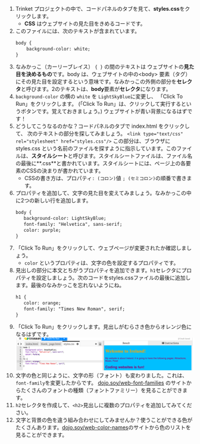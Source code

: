 1. Trinket プロジェクトの中で、コードパネルのタブを見て、**styles.css**をクリックします。
   * **CSS** はウェブサイトの見た目をきめるコードです。
2. このファイルには、次のテキストが含まれています。
   ```
   body {
       background-color: white;
   }
   ```
3. なみかっこ（カーリーブレイス） `{ }` の間のテキストは ウェブサイトの**見た目を決めるもの**です。body は、ウェブサイトの中の&lt;body&gt; 要素（タグ）にその見た目を設定するという意味です。なみかっこの外側の部分を**セレクタ**と呼びます。2のテキストは、**body**要素が**セレクタ**になります。
4. `background-color` の横の `white` を `LightSkyBlue`に変更し、 「Click To Run」をクリックします。 \(「Click To Run」は、クリックして実行するというボタンです。覚えておきましょう。\) ウェブサイトが青い背景になるはずです！
5. どうしてこうなるのかな？コードパネルのタブで index.html をクリックして、 次のテキストの部分を探してみましょう。
   `<link type="text/css" rel="stylesheet" href="styles.css"/>` この部分は、ブラウザに styles.css という名前のファイルを探すように指示しています。このファイルは、**スタイルシート**と呼びます。スタイルシートファイルは、ファイル名の最後に**.css**と書かれています。スタイルシートには、ページ上の各要素のCSSの決まりが書かれています。
   * CSSの書き方は、プロパティ`: (コロン)`値 `; (セミコロン)`の順番で書きます。
6. プロパティを追加して、文字の見た目を変えてみましょう。なみかっこの中に2つの新しい行を追加します。
   ```
   body {
      background-color: LightSkyBlue;
      font-family: "Helvetica", sans-serif;
      color: purple;
   }
   ```
7. 「Click To Run」をクリックして、ウェブページが変更されたか確認しましょう。 
   * `color` というプロパティは、文字の色を設定するプロパティです。
8. 見出しの部分に本文とちがうプロパティを追加できます。`h1`セレクタにプロパティを設定しましょう。次のコードをstyles.cssファイルの最後に追加します。最後のなみかっこを忘れないようにね。
   ```
   h1 {
      color: orange;
      font-family: "Times New Roman", serif;
   }
   ```
9. 「Click To Run」をクリックします。見出しがむらさき色からオレンジ色になるはずです。![](/jp/assets/StyleColorsFonts.png)
10. 文字の色と同じように、文字の形（フォント）も変わりました。これは、`font-family`を変更したからです。
    [dojo.soy/web-font-families](http://dojo.soy/web-font-families) のサイトからたくさんのフォントの種類（フォントファミリー）を見ることができます。
11. `h2`セレクタを作成して、`<h2>`見出しに複数のプロパティを追加してみてください。
12. 文字と背景の色を違う組み合わせにしてみませんか？使うことができる色がたくさんあります。[dojo.soy/web-color-names](http://dojo.soy/web-color-names)のサイトから色のリストを見ることができます。



